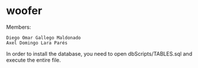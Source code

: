 # woofer

Members: 

	Diego Omar Gallego Maldonado
	Axel Domingo Lara Parés

In order to install the database, you need to open dbScripts/TABLES.sql 
and execute the entire file.